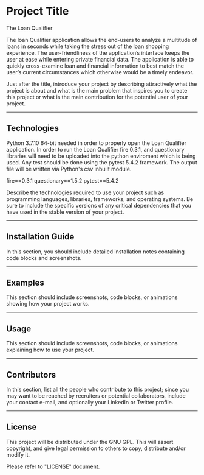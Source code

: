 # Project Title
The Loan Qualifier  

The loan Qualifier application allows the end-users to analyze a multitude of loans in seconds while taking the stress out of the loan shopping experience. The user-friendliness of the application’s interface keeps the user at ease while entering private financial data. The application is able to quickly cross-examine loan and financial information to best match the user’s current circumstances which otherwise would be a timely endeavor. 

Just after the title, introduce your project by describing attractively what the project is about and what is the main problem that inspires you to create this project or what is the main contribution for the potential user of your project.

---

## Technologies

Python 3.7.10 64-bit needed in order to properly open the Loan Qualifier application. In order to run the Loan Qualifier fire 0.3.1, and questionary libraries will need to be uploaded into the python enviroment which is being used. Any test should be done using the pytest 5.4.2 framework. The output file will be written via Python's csv inbuilt module. 

fire==0.3.1
questionary==1.5.2
pytest==5.4.2

Describe the technologies required to use your project such as programming languages, libraries, frameworks, and operating systems. Be sure to include the specific versions of any critical dependencies that you have used in the stable version of your project.

---

## Installation Guide

In this section, you should include detailed installation notes containing code blocks and screenshots.

---

## Examples

This section should include screenshots, code blocks, or animations showing how your project works.

---

## Usage

This section should include screenshots, code blocks, or animations explaining how to use your project.

---

## Contributors

In this section, list all the people who contribute to this project; since you may want to be reached by recruiters or potential collaborators, include your contact e-mail, and optionally your LinkedIn or Twitter profile.

---

## License
This project will be distributed under the GNU GPL. This will assert copyright, and give legal permission to others to copy, distribute and/or modify it.
 
Please refer to "LICENSE" document. 
